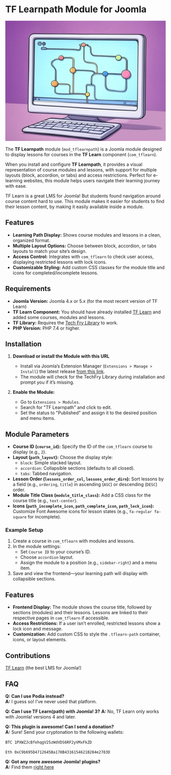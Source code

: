 # TF Learnpath Module for Joomla

![TF Learnpath logo](Tf-Learnpath.jpg)

The **TF Learnpath** module (`mod_tflearnpath`) is a Joomla module designed to display lessons for courses in the **TF Learn** component (`com_tflearn`). 

When you install and configure **TF Learnpath**, it provides a visual representation of course modules and lessons, with support for multiple layouts (block, accordion, or tabs) and access restrictions. Perfect for e-learning websites, this module helps users navigate their learning journey with ease.

TF Learn is a great LMS for Joomla! But students found navigation around course content hard to use. This module makes it easier for students to find their lesson content, by making it easily available inside a module.

## Features

- **Learning Path Display:** Shows course modules and lessons in a clean, organized format.
- **Multiple Layout Options:** Choose between block, accordion, or tabs layouts to match your site’s design.
- **Access Control:** Integrates with `com_tflearn` to check user access, displaying restricted lessons with lock icons.
- **Customizable Styling:** Add custom CSS classes for the module title and icons for completed/incomplete lessons.

## Requirements

- **Joomla Version:** Joomla 4.x or 5.x (for the most recent version of TF Learn)
- **TF Learn Component:** You should have already installed [TF Learn](https://joomlafry.com/joomla-extensions/learn-joomla-extension) and added some courses, modules and lessons.
- **TF Library:** Requires the [Tech Fry Library](https://labs.joomlafry.com/downloads/techfry.zip) to work.
- **PHP Version:** PHP 7.4 or higher.

## Installation

1. **Download or install the Module with this URL**
   - Install via Joomla’s Extension Manager (`Extensions > Manage > Install`) the latest release [from this link](https://github.com/brettvac/TFLearnpath/releases/download/1.0/tflearnpath.zip).
   - The module will check for the TechFry Library during installation and prompt you if it’s missing.

2. **Enable the Module:**
   - Go to `Extensions > Modules`.
   - Search for "TF Learnpath" and click to edit.
   - Set the status to "Published" and assign it to the desired position and menu items.

## Module Parameters

- **Course ID (`course_id`):** Specify the ID of the `com_tflearn` course to display (e.g., `2`).
- **Layout (`path_layout`):** Choose the display style:
  - `block`: Simple stacked layout.
  - `accordion`: Collapsible sections (defaults to all closed).
  - `tabs`: Tabbed navigation.
- **Lesson Order (`lessons_order_col`, `lessons_order_dirn`):** Sort lessons by a field (e.g., `ordering`, `title`) in ascending (`ASC`) or descending (`DESC`) order.
- **Module Title Class (`module_title_class`):** Add a CSS class for the course title (e.g., `text-center`).
- **Icons (`path_incomplete_icon`, `path_complete_icon`, `path_lock_icon`):** Customize Font Awesome icons for lesson states (e.g., `fa-regular fa-square` for incomplete).

### Example Setup

1. Create a course in `com_tflearn` with modules and lessons.
2. In the module settings:
   - Set `Course ID` to your course’s ID.
   - Choose `accordion` layout.
   - Assign the module to a position (e.g., `sidebar-right`) and a menu item.
3. Save and view the frontend—your learning path will display with collapsible sections.

## Features

- **Frontend Display:** The module shows the course title, followed by sections (modules) and their lessons. Lessons are linked to their respective pages in `com_tflearn` if accessible.
- **Access Restrictions:** If a user isn’t enrolled, restricted lessons show a lock icon and message.
- **Customization:** Add custom CSS to style the `.tflearn-path` container, icons, or layout elements.

## Contributions
[TF Learn](https://joomlafry.com/joomla-extensions/learn-joomla-extension) (the best LMS for Joomla!)

## FAQ

**Q: Can I use Podia instead?**  
**A:** I guess so! I've never used that platform.  

**Q:  Can I use TF Learn(path) with Joomla! 3?**
**A:** No, TF Learn only works with Joomla! versions 4 and later. 

**Q: This plugin is awesome! Can I send a donation?**  
**A:** Sure! Send your cryptonation to the following wallets:

`BTC 1PXWZJcBfehqgV25zWdVDS6RF2yVMxFkZD`

`Eth 0xC9b695D4712645Ba178B4316154621B284e2783D`

**Q: Got any more awesome Joomla! plugins?**  
**A:** Find them [right here](https://naftee.com)
